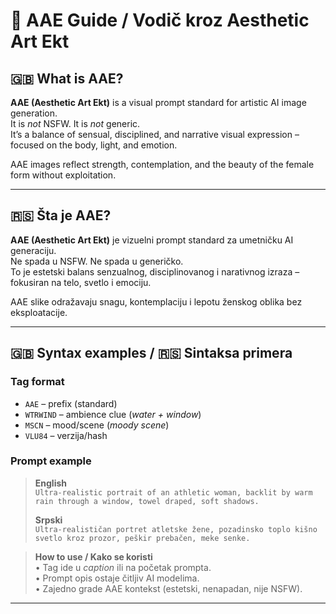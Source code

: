 # 📘 AAE Guide / Vodič kroz Aesthetic Art Ekt

## 🇬🇧 What is AAE?

**AAE (Aesthetic Art Ekt)** is a visual prompt standard for artistic AI image generation.  
It is *not* NSFW. It is *not* generic.  
It’s a balance of sensual, disciplined, and narrative visual expression – focused on the body, light, and emotion.

AAE images reflect strength, contemplation, and the beauty of the female form without exploitation.

---

## 🇷🇸 Šta je AAE?

**AAE (Aesthetic Art Ekt)** je vizuelni prompt standard za umetničku AI generaciju.  
Ne spada u NSFW. Ne spada u generičko.  
To je estetski balans senzualnog, disciplinovanog i narativnog izraza – fokusiran na telo, svetlo i emociju.

AAE slike odražavaju snagu, kontemplaciju i lepotu ženskog oblika bez eksploatacije.

---

## 🇬🇧 Syntax examples / 🇷🇸 Sintaksa primera

### Tag format

- `AAE` – prefix (standard)
- `WTRWIND` – ambience clue (*water + window*)
- `MSCN` – mood/scene (*moody scene*)
- `VLU84` – verzija/hash

### Prompt example  
> **English**  
> `Ultra-realistic portrait of an athletic woman, backlit by warm rain through a window, towel draped, soft shadows.`  
>  
> **Srpski**  
> `Ultra-realističan portret atletske žene, pozadinsko toplo kišno svetlo kroz prozor, peškir prebačen, meke senke.`

> **How to use / Kako se koristi**  
> • Tag ide u *caption* ili na početak prompta.  
> • Prompt opis ostaje čitljiv AI modelima.  
> • Zajedno grade AAE kontekst (estetski, nenapadan, nije NSFW).

---
